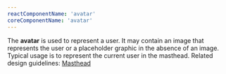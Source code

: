 ```yaml
---
reactComponentName: 'avatar'
coreComponentName: 'avatar'
---
```


The **avatar** is used to represent a user. It may contain an image that represents the user or a placeholder graphic in the absence of an image. Typical usage is to represent the current user in the masthead. Related design guidelines: [Masthead](/design-guidelines/usage-and-behavior/navigation-system)

